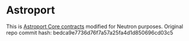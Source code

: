 # Astroport 

This is [Astroport Core contracts](https://github.com/astroport-fi/astroport-core/tree/bedca9e7736d76f7a57a25fa4d1d850696cd03c5) modified for Neutron purposes. 
Original repo commit hash: bedca9e7736d76f7a57a25fa4d1d850696cd03c5
